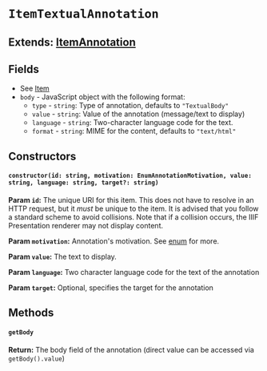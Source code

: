 # `ItemTextualAnnotation`
## **Extends:** [ItemAnnotation](/class_itemannotation)

## Fields
* See [Item](/class_item)
* `body` - JavaScript object with the following format:
  * `type` - `string`: Type of annotation, defaults to `"TextualBody"`
  * `value` - `string`: Value of the annotation (message/text to display)
  * `language` - `string`: Two-character language code for the text.
  * `format` - `string`: MIME for the content, defaults to `"text/html"`

## Constructors
#### `constructor(id: string, motivation: EnumAnnotationMotivation, value: string, language: string, target?: string)`

**Param `id`:** The unique URI for this item. This does not have to resolve in
an HTTP request, but it _must_ be unique to the item. It is advised that you
follow a standard scheme to avoid collisions. Note that if a collision occurs,
the IIIF Presentation renderer may not display content.

**Param `motivation`:** Annotation's motivation. See [enum](/enum_enumannotationmotivation) for more.

**Param `value`:** The text to display.

**Param `language`:** Two character language code for the text of the annotation

**Param `target`:** Optional, specifies the target for the annotation

## Methods

#### `getBody`
**Return:** The body field of the annotation (direct value can be accessed via `getBody().value`)
